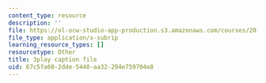 ```yaml
---
content_type: resource
description: ''
file: https://ol-ocw-studio-app-production.s3.amazonaws.com/courses/20-219-becoming-the-next-bill-nye-writing-and-hosting-the-educational-show-january-iap-2015/67c5fa602dde5440aa32294e759704e8_XDBr39cwmbg.vtt
file_type: application/x-subrip
learning_resource_types: []
resourcetype: Other
title: 3play caption file
uid: 67c5fa60-2dde-5440-aa32-294e759704e8
---
```

